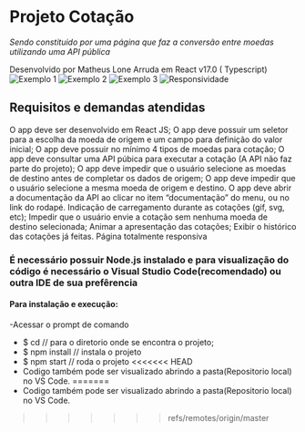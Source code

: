 # Projeto Cotação
*Sendo constituido por uma página que faz a conversão entre moedas utilizando uma API pública*

Desenvolvido por Matheus Lone Arruda em React v17.0 ( Typescript)
![Exemplo 1](https://user-images.githubusercontent.com/69177661/154814190-ff2429b6-52a9-47dc-9581-b469af4340c6.jpg)
![Exemplo 2](https://user-images.githubusercontent.com/69177661/154814188-6980dc50-bb42-428d-9684-f2cfebeef762.jpg)
![Exemplo 3](https://user-images.githubusercontent.com/69177661/154814186-7cf5338e-5cf2-4ada-8a92-3c30e2dbb682.jpg)
![Responsividade](https://user-images.githubusercontent.com/69177661/154814191-9bb3a8ee-ebc6-44c2-8fa0-c538caecd3af.jpg)

## Requisitos e demandas atendidas 
O app deve ser desenvolvido em React JS;
O app deve possuir um seletor para a escolha da moeda de origem e um campo para definição do valor inicial;
O app deve possuir no mínimo 4 tipos de moedas para cotação;
O app deve consultar uma API púbica para executar a cotação (A API não faz parte do projeto);
O app deve impedir que o usuário selecione as moedas de destino antes de completar os dados de origem;
O app deve impedir que o usuário selecione a mesma moeda de origem e destino.
O app deve abrir a documentação da API ao clicar no item “documentação” do menu, ou no link do rodapé.
Indicação de carregamento durante as cotações (gif, svg, etc);
Impedir que o usuário envie a cotação sem nenhuma moeda de destino selecionada;
Animar a apresentação das cotações;
Exibir o histórico das cotações já feitas.
Página totalmente responsiva 

### É necessário possuir Node.js instalado e para visualização do código é necessário o Visual Studio Code(recomendado) ou outra IDE de sua prefêrencia ### 

#### Para instalação e execução: 
-Acessar o prompt de comando
- $ cd // para o diretorio onde se encontra o projeto;
- $ npm install // instala o projeto
- $ npm start // roda o projeto
<<<<<<< HEAD
- Codigo também pode ser visualizado abrindo a pasta(Repositorio local) no VS Code.
=======
- Codigo também pode ser visualizado abrindo a pasta(Repositorio local) no VS Code.
>>>>>>> refs/remotes/origin/master
